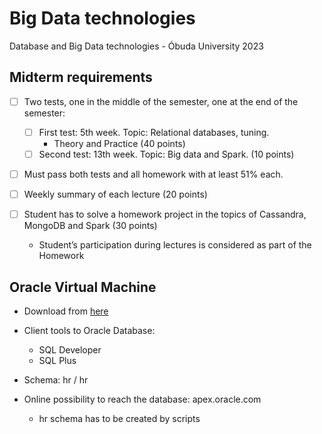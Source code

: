 # Big Data technologies
Database and Big Data technologies - Óbuda University 2023

## Midterm requirements
- [ ] Two tests, one in the middle of the semester, one at the end of the semester:
  - [ ] First test: 5th week. Topic: Relational databases, tuning.
    - Theory and Practice (40 points)
  - [ ] Second test: 13th week. Topic: Big data and Spark. (10 points)

- [ ] Must pass both tests and all homework with at least 51% each.

- [ ] Weekly summary of each lecture (20 points)

- [ ] Student has to solve a homework project in the topics of Cassandra, MongoDB and Spark (30 points)
  - Student’s participation during lectures is considered as part of the Homework

## Oracle Virtual Machine

- Download from [here](https://obudaiegyetem-my.sharepoint.com/:u:/g/personal/legradi_gabor_uni-obuda_hu/EXYR68hpKE5LoVZaNmTJOzkBD2-Q6FCL4O-DQ0SNYrJMiQ?e=fjWls2
)
- Client tools to Oracle Database:
  - SQL Developer
  - SQL Plus

- Schema: hr / hr

- Online possibility to reach the database: apex.oracle.com
    - hr schema has to be created by scripts
